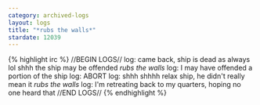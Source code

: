 ```yaml
---
category: archived-logs
layout: logs
title: "*rubs the walls*"
stardate: 12039
---
```


{% highlight irc %}
//BEGIN LOGS//
<resir014> log: came back, ship is dead as always
<Yrr> lol
<Miles> shhh the ship may be offended
<Miles> *rubs the walls*
<resir014> log: I may have offended a portion of the ship
<resir014> log: ABORT
<Miles> log: shhh shhhh relax ship, he didn't really mean it *rubs the walls*
<resir014> log: I'm retreating back to my quarters, hoping no one heard that
//END LOGS//
{% endhighlight %}
